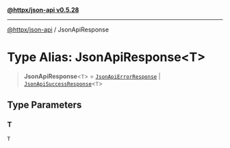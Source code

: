 [**@httpx/json-api v0.5.28**](../README.md)

***

[@httpx/json-api](../README.md) / JsonApiResponse

# Type Alias: JsonApiResponse\<T\>

> **JsonApiResponse**\<`T`\> = [`JsonApiErrorResponse`](JsonApiErrorResponse.md) \| [`JsonApiSuccessResponse`](JsonApiSuccessResponse.md)\<`T`\>

## Type Parameters

### T

`T`
